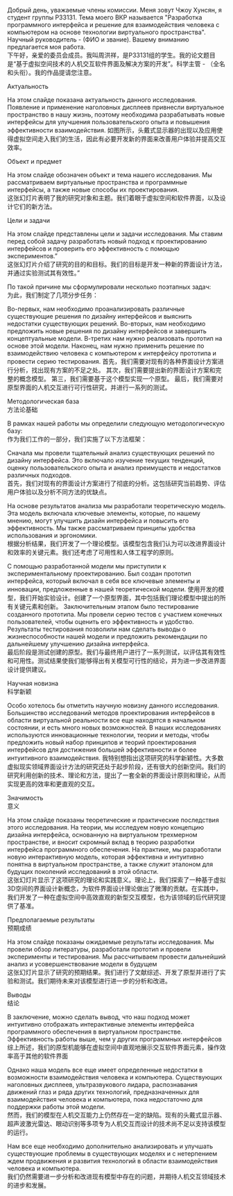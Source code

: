 Добрый день, уважаемые члены комиссии. Меня зовут Чжоу Хунсян, я студент группы P33131. Тема моего ВКР называется "Разработка программного интерфейса и решение для взаимодействия человека с компьютером на основе технологии виртуального пространства". Научный руководитель - (ФИО и звание). Вашему вниманию предлагается моя работа.  
下午好，亲爱的委员会成员。我叫周洪祥，是P33131组的学生。我的论文题目是“基于虚拟空间技术的人机交互软件界面及解决方案的开发”。科学主管 - （全名和头衔）。我的作品提请您注意。

Актуальность

На этом слайде показана актуальность данного исследования. Появление и применение наголовных дисплеев привнесли виртуальное пространство в нашу жизнь, поэтому необходима разрабатывать новые интерфейсы для улучшения пользовательского опыта и повышения эффективности взаимодействия.
如图所示，头戴式显示器的出现以及应用使得虚拟空间走入我们的生活，因此有必要开发新的界面来改善用户体验并提高交互效率。

Объект и предмет  

На этом слайде обозначен объект и тема нашего исследования. Мы рассматриваем виртуальные пространства и программные интерфейсы, а также новые способы их проектирования.  
这张幻灯片表明了我的研究对象和主题。我们着眼于虚拟空间和软件界面，以及设计它们的新方法。

Цели и задачи 

На этом слайде представлены цели и задачи исследования. Мы ставим перед собой задачу разработать новый подход к проектированию интерфейсов и проверить его эффективность с помощью экспериментов.”  
这张幻灯片介绍了研究的目的和目标。我们的目标是开发一种新的界面设计方法，并通过实验测试其有效性。”

По такой причине мы сформулировали несколько поэтапных задач:  
为此，我们制定了几项分步任务：

Во-первых, нам необходимо проанализировать различные существующие решения по дизайну интерфейсов и выяснить недостатки существующих решений.
Во-вторых, нам необходимо предложить новые решения по дизайну интерфейсов и завершить концептуальные модели.
В-третих нам нужно реализовать прототип на основе этой модели.
Наконец, нам нужно применить решение по взаимодействию человека с компьютером к интерфейсу прототипа и провести серию тестирования.
首先，我们需要对现有的各种界面设计方案进行分析，找出现有方案的不足之处。
其次，我们需要提出新的界面设计方案和完整的概念模型。
第三，我们需要基于这个模型实现一个原型。
最后，我们需要对原型界面的人机交互进行可行性研究，并进行一系列的测试。

Методологическая база  
方法论基础

В рамках нашей работы мы определили следующую методологическую базу:  
作为我们工作的一部分，我们实施了以下方法框架：

Сначала мы провели тщательный анализ существующих решений по дизайну интерфейса. Это включало изучение текущих тенденций, оценку пользовательского опыта и анализ преимуществ и недостатков различных подходов.  
首先，我们对现有的界面设计方案进行了彻底的分析。这包括研究当前趋势、评估用户体验以及分析不同方法的优缺点。

На основе результатов анализа мы разработали теоретическую модель. Эта модель включала ключевые элементы, которые, по нашему мнению, могут улучшить дизайн интерфейса и повысить его эффективность. Мы также рассматриваем принципы удобства использования и эргономики.  
根据分析结果，我们开发了一个理论模型。该模型包含我们认为可以改进界面设计和效率的关键元素。我们还考虑了可用性和人体工程学的原则。

С помощью разработанной модели мы приступили к экспериментальному проектированию. Был создан прототип интерфейса, который включал в себя все ключевые элементы и инновации, предложенные в нашей теоретической модели. 
使用开发的模型，我们开始实验设计。创建了一个原型界面，其中包括我们理论模型中提出的所有关键元素和创新。
Заключительным этапом было тестирование созданного прототипа. Мы провели серию тестов с участием конечных пользователей, чтобы оценить его эффективность и удобство. Результаты тестирования позволили нам сделать выводы о жизнеспособности нашей модели и предложить рекомендации по дальнейшему улучшению дизайна интерфейса.  
最后阶段是测试创建的原型。我们与最终用户进行了一系列测试，以评估其有效性和可用性。测试结果使我们能够得出有关模型可行性的结论，并为进一步改进界面设计提供建议。

Научная новизна  
科学新颖

Особо хотелось бы отметить научную новизну данного исследования. Большинство исследований методов проектирования интерфейсов в области виртуальной реальности все еще находятся в начальном состоянии, и есть много новых возможностей. В наших исследованиях используются инновационные технологии, теории и методы, чтобы предложить новый набор принципов и теорий проектирования интерфейсов для достижения большей эффективности и более интуитивного взаимодействия.
我特别想指出这项研究的科学新颖性。大多数虚拟现实领域界面设计方法的研究还处于起步阶段，还有很大的创新空间。我们的研究利用创新的技术、理论和方法，提出了一套全新的界面设计原则和理论，从而实现更高的效率和更直观的交互。

Значимость  
意义

На этом слайде показаны теоретические и практические последствия этого исследования. На теории, мы исследуем новую концепцию дизайна интерфейса, основанную на виртуальном трехмерном пространстве, и вносит скромный вклад в теорию разработки интерфейса программного обеспечения. На практике, мы разработали новую интерактивную модель, которая эффективна и интуитивно понятна в виртуальном пространстве, а также служит эталоном для будущих поколений исследований в этой области.  
这张幻灯片显示了这项研究的理论和实践意义。理论上，我们探索了一种基于虚拟3D空间的界面设计新概念，为软件界面设计理论做出了微薄的贡献。在实践中，我们开发了一种在虚拟空间中高效直观的新型交互模型，也为该领域的后代研究提供了基准。

Предполагаемые результаты  
预期成绩

На этом слайде показаны ожидаемые результаты исследования. Мы провели обзор литературы, разработали прототип и провели эксперименты и тестирования. Мы рассчитываем провести дальнейший анализ и усовершенствование модели в будущем  
这张幻灯片显示了研究的预期结果。我们进行了文献综述、开发了原型并进行了实验和测试。我们期待未来对该模型进行进一步的分析和改进。

Выводы  
结论

В заключение, можно сделать вывод, что наш подход может интуитивно отображать интерактивные элементы интерфейса программного обеспечения в виртуальном пространстве. Эффективность работы выше, чем у других программных интерфейсов 
综上所述，我们的原型机能够在虚拟空间中直观地展示交互软件界面元素，操作效率高于其他的软件界面

Однако наша модель все еще имеет определенные недостатки в возможности взаимодействия человека и компьютера. Существующих наголовных дисплеев, ультразвукового лидара, распознавания движений глаз и ряда других технологий, предназначенных для взаимодействия человека и компьютера, пока недостаточно для поддержки работы этой модели.  
然而，我们的模型在人机交互能力上仍然存在一定的缺陷。现有的头戴式显示器、超声波激光雷达、眼动识别等多项专为人机交互而设计的技术尚不足以支持该模型的运行。

Нам все еще необходимо дополнительно анализировать и улучшать существующие проблемы в существующих моделях и с нетерпением ждем продвижения и развития технологий в области взаимодействия человека и компьютера.  
我们仍然需要进一步分析和改进现有模型中存在的问题，并期待人机交互领域技术的进步和发展。